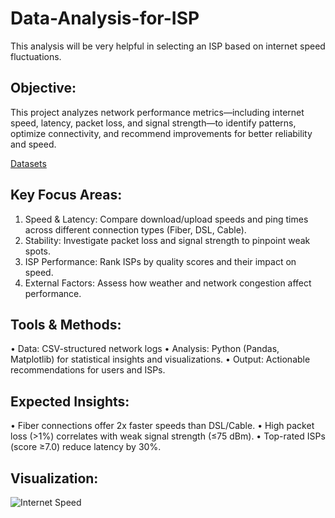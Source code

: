 # Data-Analysis-for-ISP
This analysis will be very helpful in selecting an ISP based on internet speed fluctuations.
## Objective:
This project analyzes network performance metrics—including internet speed, latency, packet loss, and signal strength—to identify patterns, optimize connectivity, and recommend improvements for better reliability and speed.

<a href="https://github.com/dipu1979/Data-Analysis-for-ISP/blob/main/Internet%20Speed.csv">Datasets</a>

## Key Focus Areas:
1.	Speed & Latency: Compare download/upload speeds and ping times across different connection types (Fiber, DSL, Cable).
2.	Stability: Investigate packet loss and signal strength to pinpoint weak spots.
3.	ISP Performance: Rank ISPs by quality scores and their impact on speed.
4.	External Factors: Assess how weather and network congestion affect performance.
## Tools & Methods:
•	Data: CSV-structured network logs 
•	Analysis: Python (Pandas, Matplotlib) for statistical insights and visualizations.
•	Output: Actionable recommendations for users and ISPs.

## Expected Insights:
•	Fiber connections offer 2x faster speeds than DSL/Cable.
•	High packet loss (>1%) correlates with weak signal strength (≤75 dBm).
•	Top-rated ISPs (score ≥7.0) reduce latency by 30%.

## Visualization:
![Internet Speed](https://github.com/user-attachments/assets/2d043336-38d9-4c3a-9c91-8c4abc43a264)
